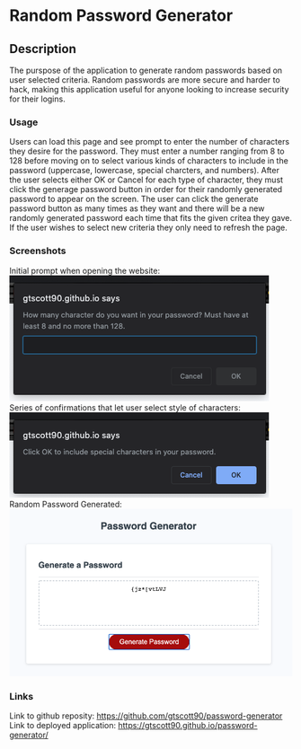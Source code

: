 # Random Password Generator

## Description 

The purspose of the application to generate random passwords based on user selected criteria. Random passwords are more secure and harder to hack, making this application useful for anyone looking to increase security for their logins. 

### Usage
Users can load this page and see prompt to enter the number of characters they desire for the password. They must enter a number ranging from 8 to 128 before moving on to select various kinds of characters to include in the password (uppercase, lowercase, special charcters, and numbers). After the user selects either OK or Cancel for each type of character, they must click the generage password button in order for their randomly generated password to appear on the screen. The user can click the generate password button as many times as they want and there will be a new randomly generated password each time that fits the given critea they gave. If the user wishes to select new criteria they only need to refresh the page. 

### Screenshots
Initial prompt when opening the website:
![Initial Prompt](./Assets/Images/initial-prompt.png)
Series of confirmations that let user select style of characters:
![Character Selection Confirmations](./Assets/Images/confirm-character-criteria.png)
Random Password Generated:
![Random Password](./Assets/Images/random-password.png)

### Links
Link to github reposity: https://github.com/gtscott90/password-generator 
Link to deployed application: https://gtscott90.github.io/password-generator/
